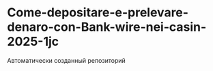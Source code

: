 # Come-depositare-e-prelevare-denaro-con-Bank-wire-nei-casin-2025-1jc
Автоматически созданный репозиторий
